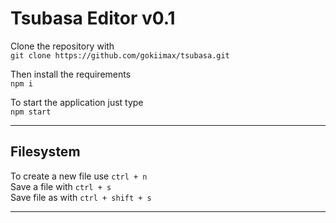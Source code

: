 # Tsubasa Editor v0.1

Clone the repository with 
<br>
`git clone https://github.com/gokiimax/tsubasa.git`

Then install the requirements
<br>
`npm i`

To start the application just type
<br>
`npm start`

----

## Filesystem

To create a new file use `ctrl + n`
<br>
Save a file with `ctrl + s` 
<br>
Save file as with `ctrl + shift + s` 

----
